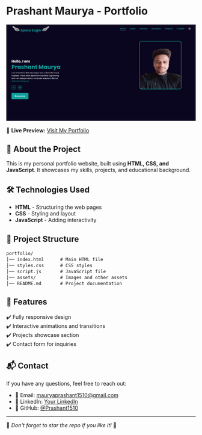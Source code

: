 # Prashant Maurya - Portfolio

![Portfolio Preview](preview.png)

🔗 **Live Preview:** [Visit My Portfolio](https://prashant1510.github.io/prashant-portfolio/)

## 🚀 About the Project
This is my personal portfolio website, built using **HTML, CSS, and JavaScript**. It showcases my skills, projects, and educational background.

## 🛠 Technologies Used
- **HTML** - Structuring the web pages
- **CSS** - Styling and layout
- **JavaScript** - Adding interactivity

## 📂 Project Structure
```
portfolio/
│── index.html      # Main HTML file
│── styles.css      # CSS styles
│── script.js       # JavaScript file
│── assets/         # Images and other assets
│── README.md       # Project documentation
```

## 📸 Features
✔️ Fully responsive design<br>
✔️ Interactive animations and transitions<br>
✔️ Projects showcase section<br>
✔️ Contact form for inquiries

## 📬 Contact
If you have any questions, feel free to reach out:
- 📧 Email:  mauryaprashant1510@gmail.com
- 💼 LinkedIn: [Your LinkedIn](https://www.linkedin.com/in/prashant-maurya-017776246/)
- 🐙 GitHub: [@Prashant1510](https://github.com/Prashant1510)

---
🌟 *Don't forget to star the repo if you like it!* 🚀
